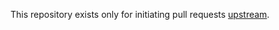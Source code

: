 This repository exists only for initiating pull requests [upstream](https://github.com/kingtim/nrepl.el).
